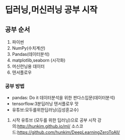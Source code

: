 # 딥러닝,머신러닝 공부 시작

## 공부 순서
1. 파이썬
2. NumPy(수치계산)
3. Pandas(데이터분석)
4. matplotlib,seaborn (시각화)
5. 머신런닝용 데이터
6. 텐서플로우

### 공부 방법
- pandas: Do it 데이터분석을 위한 판다스입문(데이터분석)
- tensorflow:3분딥러닝 텐서플로우 맛
- 유튜브:모두를위한딥러닝(김성훈교수)

1. 시작
유튜브 (모두를 위한 딥러닝)으로 공부 시작
강의:http://hunkim.github.io/ml/
소스코드:https://github.com/hunkim/DeepLearningZeroToAll/
